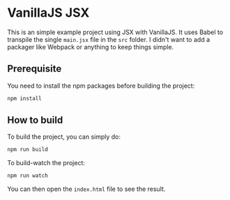 # VanillaJS JSX

This is an simple example project using JSX with VanillaJS. It uses Babel to transpile the single `main.jsx` file in the `src` folder.
I didn't want to add a packager like Webpack or anything to keep things simple.

## Prerequisite

You need to install the npm packages before building the project:
```sh
npm install
```

## How to build

To build the project, you can simply do:
```sh
npm run build
```

To build-watch the project:
```sh
npm run watch
```

You can then open the `index.html` file to see the result.